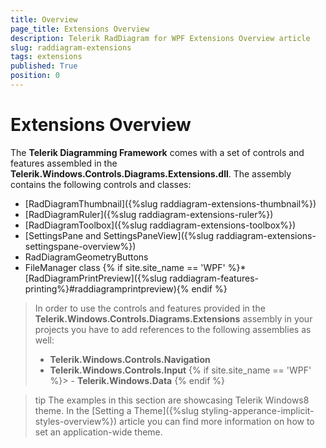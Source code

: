 ```yaml
---
title: Overview
page_title: Extensions Overview
description: Telerik RadDiagram for WPF Extensions Overview article
slug: raddiagram-extensions
tags: extensions
published: True
position: 0
---
```


# Extensions Overview

The __Telerik Diagramming Framework__ comes with a set of controls and features assembled in the __Telerik.Windows.Controls.Diagrams.Extensions.dll__. The assembly contains the following controls and classes:

* [RadDiagramThumbnail]({%slug raddiagram-extensions-thumbnail%})
* [RadDiagramRuler]({%slug raddiagram-extensions-ruler%})
* [RadDiagramToolbox]({%slug raddiagram-extensions-toolbox%})
* [SettingsPane and SettingsPaneView]({%slug raddiagram-extensions-settingspane-overview%})
* RadDiagramGeometryButtons
* FileManager class
{% if site.site_name == 'WPF' %}* [RadDiagramPrintPreview]({%slug raddiagram-features-printing%}#raddiagramprintpreview){% endif %}

> In order to use the controls and features provided in the __Telerik.Windows.Controls.Diagrams.Extensions__ assembly in your projects you have to add references to the following assemblies as well:
>	- __Telerik.Windows.Controls.Navigation__
>	- __Telerik.Windows.Controls.Input__
{% if site.site_name == 'WPF' %}>	- __Telerik.Windows.Data__ {% endif %}

>tip The examples in this section are showcasing Telerik Windows8 theme. In the [Setting a Theme]({%slug styling-apperance-implicit-styles-overview%}) article you can find more information on how to set an application-wide theme.
